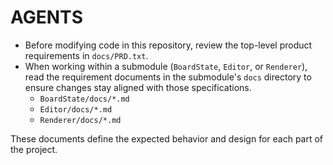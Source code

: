 # AGENTS

- Before modifying code in this repository, review the top-level product requirements in `docs/PRD.txt`.
- When working within a submodule (`BoardState`, `Editor`, or `Renderer`), read the requirement documents in the submodule's `docs` directory to ensure changes stay aligned with those specifications.
  - `BoardState/docs/*.md`
  - `Editor/docs/*.md`
  - `Renderer/docs/*.md`

These documents define the expected behavior and design for each part of the project.
